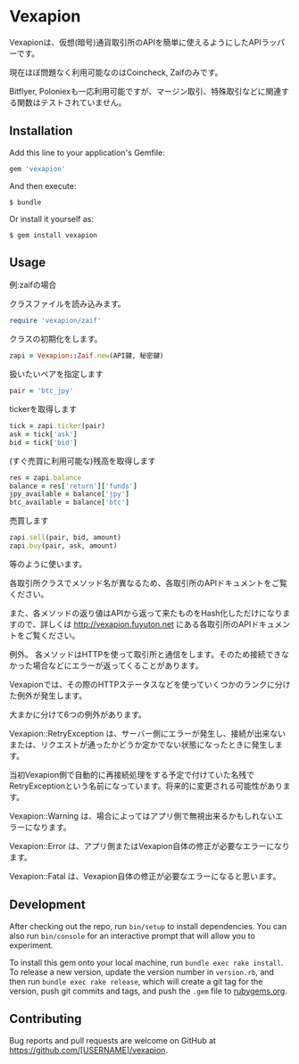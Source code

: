# Vexapion

Vexapionは、仮想(暗号)通貨取引所のAPIを簡単に使えるようにしたAPIラッパーです。

現在ほぼ問題なく利用可能なのはCoincheck, Zaifのみです。

Bitflyer, Poloniexも一応利用可能ですが、マージン取引、特殊取引などに関連する関数はテストされていません。


## Installation

Add this line to your application's Gemfile:

```ruby
gem 'vexapion'
```

And then execute:

    $ bundle

Or install it yourself as:

    $ gem install vexapion

## Usage

例:zaifの場合

クラスファイルを読み込みます。
```ruby
require 'vexapion/zaif'
```

クラスの初期化をします。
```ruby
zapi = Vexapion::Zaif.new(API鍵, 秘密鍵)
```

扱いたいペアを指定します
```ruby
pair = 'btc_jpy'
```

tickerを取得します
```ruby
tick = zapi.ticker(pair)
ask = tick['ask']
bid = tick['bid']
```


(すぐ売買に利用可能な)残高を取得します
```ruby
res = zapi.balance
balance = res['return']['funds']
jpy_available = balance['jpy']
btc_available = balance['btc']
```

 

売買します
```ruby
zapi.sell(pair, bid, amount)
zapi.buy(pair, ask, amount)
```

等のように使います。

各取引所クラスでメソッド名が異なるため、各取引所のAPIドキュメントをご覧ください。

また、各メソッドの返り値はAPIから返って来たものをHash化しただけになりますので、詳しくは http://vexapion.fuyuton.net にある各取引所のAPIドキュメントをご覧ください。


例外。
各メソッドはHTTPを使って取引所と通信をします。そのため接続できなかった場合などにエラーが返ってくることがあります。

Vexapionでは、その際のHTTPステータスなどを使っていくつかのランクに分けた例外が発生します。


大まかに分けて6つの例外があります。

Vexapion::RetryException は、サーバー側にエラーが発生し、接続が出来ないまたは、リクエストが通ったかどうか定かでない状態になったときに発生します。

当初Vexapion側で自動的に再接続処理をする予定で付けていた名残でRetryExceptionという名前になっています。将来的に変更される可能性があります。

Vexapion::Warning は、場合によってはアプリ側で無視出来るかもしれないエラーになります。

Vexapion::Error は、アプリ側またはVexapion自体の修正が必要なエラーになります。

Vexapion::Fatal は、Vexapion自体の修正が必要なエラーになると思います。

## Development

After checking out the repo, run `bin/setup` to install dependencies. You can also run `bin/console` for an interactive prompt that will allow you to experiment.

To install this gem onto your local machine, run `bundle exec rake install`. To release a new version, update the version number in `version.rb`, and then run `bundle exec rake release`, which will create a git tag for the version, push git commits and tags, and push the `.gem` file to [rubygems.org](https://rubygems.org).

## Contributing

Bug reports and pull requests are welcome on GitHub at https://github.com/[USERNAME]/vexapion.

